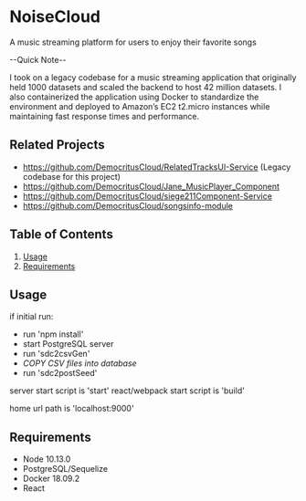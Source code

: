 # NoiseCloud

A music streaming platform for users to enjoy their favorite songs


--Quick Note--

I took on a legacy codebase for a music streaming application that originally held 1000 datasets and scaled the backend to host 42 million datasets. I also containerized the application using Docker to standardize the environment and deployed to Amazon’s EC2 t2.micro instances while maintaining fast response times and performance.

## Related Projects
  
  - https://github.com/DemocritusCloud/RelatedTracksUI-Service (Legacy codebase for this project)
  - https://github.com/DemocritusCloud/Jane_MusicPlayer_Component
  - https://github.com/DemocritusCloud/siege211Component-Service
  - https://github.com/DemocritusCloud/songsinfo-module

## Table of Contents

1. [Usage](#Usage)
1. [Requirements](#requirements)

## Usage

if initial run:

  - run 'npm install'
  - start PostgreSQL server
  - run 'sdc2csvGen'
  - *COPY CSV files into database*
  - run 'sdc2postSeed'

server start script is 'start'
react/webpack start script is 'build'

home url path is 'localhost:9000'

## Requirements

- Node 10.13.0
- PostgreSQL/Sequelize
- Docker 18.09.2
- React


